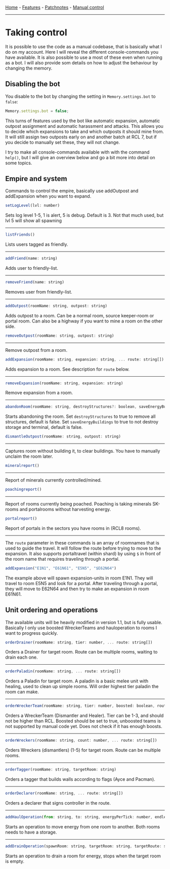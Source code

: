 [Home](index.md) - [Features](features.md) - [Patchnotes](patchnotes.md) - [Manual control](console.md)

---

# Taking control

It is possible to use the code as a manual codebase, that is basically what I do on my account. Here I will reveal the different console-commands you have available. It is also possible to use a most of these even when running as a bot. I will also provide som details on how to adjust the behaviour by changing the memory.

## Disabling the bot

You disable to the bot by changing the setting in `Memory.settings.bot` to `false`:

```javascript
Memory.settings.bot = false;
```

This turns of features used by the bot like automatic expansion, automatic outpost assignment and automatic harassment and attacks. This allows you to decide which expansions to take and which outposts it should mine from. It will still assign two outposts early on and another batch at RCL 7, but if you decide to manually set these, they will not change.

I try to make all console-commands available with with the command `help()`, but I will give an overview below and go a bit more into detail on some topics.

## Empire and system

Commands to control the empire, basically use addOutpost and addExpansion when you want to expand.

```javascript
setLogLevel(lvl: number)
```

Sets log level 1-5, 1 is alert, 5 is debug. Default is 3. Not that much used, but lvl 5 will show all spawning

---

```javascript
listFriends()
```

Lists users tagged as friendly.

---

```javascript
addFriend(name: string)
```

Adds user to friendly-list.

---

```javascript
removeFriend(name: string)
```

Removes user from friendly-list.

---

```javascript
addOutpost(roomName: string, outpost: string)
```

Adds outpost to a room. Can be a normal room, source keeper-room or portal room. Can also be a highway if you want to mine a room on the other side.

```javascript
removeOutpost(roomName: string, outpost: string)
```

---

Remove outpost from a room.

```javascript
addExpansion(roomName: string, expansion: string, ... route: string[])
```

Adds expansion to a room. See description for `route` below.

---

```javascript
removeExpansion(roomName: string, expansion: string)
```

Remove expansion from a room.

---

```javascript
abandonRoom(roomName: string, destroyStructures?: boolean, saveEnergyBuildings?: boolean)
```

Starts abandoning the room. Set `destroyStructures` to true to remove all structures, default is false. Set `saveEnergyBuildings` to true to not destroy storage and terminal, default is false.

```javascript
dismantleOutpost(roomName: string, outpost: string)
```

---

Captures room without building it, to clear buildings. You have to manually unclaim the room later.

```javascript
mineralreport()
```

---

Report of minerals currently controlled/mined.

```javascript
poachingreport()
```

---

Report of rooms currently being poached. Poaching is taking minerals SK-rooms and portalrooms without harvesting energy.

```javascript
portalreport()
```

Report of portals in the sectors you have rooms in (RCL8 rooms).

---

The `route` parameter in these commands is an array of roomnames that is used to guide the travel. It will follow the route before trying to move to the expansion. It also supports portaltravel (within shard) by using `$` in front of the room name that requires traveling through a portal.
```javascript
addExpansion("E1N1", "E61N61", "E5N5", "$E62N64")
```
The example above will spawn expansion-units in room E1N1. They will travel to room E5N5 and look for a portal. After traveling through a portal, they will move to E62N64 and then try to make an expansion in room E61N61.

## Unit ordering and operations

The available units will be heavily modified in version 1.1, but is fully usable. Basically I only use boosted WreckerTeams and hauloperation to rooms I want to progress quickly.

```javascript
orderDrainer(roomName: string, tier: number, ... route: string[])
```

Orders a Drainer for target room. Route can be multiple rooms, waiting to drain each one.

---

```javascript
orderPaladin(roomName: string, ... route: string[])
```

Orders a Paladin for target room. A paladin is a basic melee unit with healing, used to clean up simple rooms. Will order highest tier paladin the room can make.

---

```javascript
orderWreckerTeam(roomName: string, tier: number, boosted: boolean, route: string[], ... targets: string[])
```

Orders a WreckerTeam (Dismantler and Healer). Tier can be 1-3, and should not be higher than RCL. Boosted should be set to true, unboosted teams is not supported by manual code yet. Does not check if it has enough boosts.

---

```javascript
orderWreckers(roomName: string, count: number, ... route: string[])
```

Orders Wreckers (dismantlers) (1-5) for target room. Route can be multiple rooms.

---

```javascript
orderTagger(roomName: string, targetRoom: string)
```

Orders a tagger that builds walls according to flags (Ayce and Pacman).

---

```javascript
orderDeclarer(roomName: string, ... route: string[])
```

Orders a declarer that signs controller in the route.

---

```javascript
addHaulOperation(from: string, to: string, energyPerTick: number, endlevel: number)
```

Starts an operation to move energy from one room to another. Both rooms needs to have a storage.

---

```javascript
addDrainOperation(spawnRoom: string, targetRoom: string, targetRoute: string[], tier: number)
```

Starts an operation to drain a room for energy, stops when the target room is empty.
